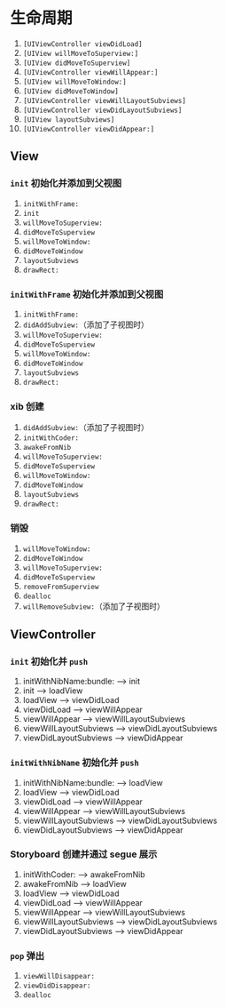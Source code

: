 # 生命周期

1. `[UIViewController viewDidLoad]`
2. `[UIView willMoveToSuperview:]`
3. `[UIView didMoveToSuperview]`
4. `[UIViewController viewWillAppear:]`
5. `[UIView willMoveToWindow:]`
6. `[UIView didMoveToWindow]`
7. `[UIViewController viewWillLayoutSubviews]`
8. `[UIViewController viewDidLayoutSubviews]`
9. `[UIView layoutSubviews]`
10. `[UIViewController viewDidAppear:]`

## View

### `init` 初始化并添加到父视图

1. `initWithFrame:`
2. `init`
3. `willMoveToSuperview:`
4. `didMoveToSuperview`
5. `willMoveToWindow:`
6. `didMoveToWindow`
7. `layoutSubviews`
8. `drawRect:`

### `initWithFrame` 初始化并添加到父视图

1. `initWithFrame:`
2. `didAddSubview:`（添加了子视图时）
3. `willMoveToSuperview:`
4. `didMoveToSuperview`
5. `willMoveToWindow:`
6. `didMoveToWindow`
7. `layoutSubviews`
8. `drawRect:`

### xib 创建

1. `didAddSubview:`（添加了子视图时）
2. `initWithCoder:`
3. `awakeFromNib`
4. `willMoveToSuperview:`
5. `didMoveToSuperview`
6. `willMoveToWindow:`
7. `didMoveToWindow`
8. `layoutSubviews`
9. `drawRect:`

### 销毁

1. `willMoveToWindow:`
2. `didMoveToWindow`
3. `willMoveToSuperview:`
4. `didMoveToSuperview`
5. `removeFromSuperview`
6. `dealloc`
7. `willRemoveSubview:`（添加了子视图时）

## ViewController

### `init` 初始化并 `push`

1. initWithNibName:bundle: --> init
2. init --> loadView
3. loadView --> viewDidLoad
4. viewDidLoad --> viewWillAppear
5. viewWillAppear --> viewWillLayoutSubviews
6. viewWillLayoutSubviews --> viewDidLayoutSubviews
7. viewDidLayoutSubviews --> viewDidAppear

### `initWithNibName` 初始化并 `push`

1. initWithNibName:bundle: --> loadView
2. loadView --> viewDidLoad
3. viewDidLoad --> viewWillAppear
4. viewWillAppear --> viewWillLayoutSubviews
5. viewWillLayoutSubviews --> viewDidLayoutSubviews
6. viewDidLayoutSubviews --> viewDidAppear

### Storyboard 创建并通过 segue 展示

1. initWithCoder: --> awakeFromNib
2. awakeFromNib --> loadView
3. loadView --> viewDidLoad
4. viewDidLoad --> viewWillAppear
5. viewWillAppear --> viewWillLayoutSubviews
6. viewWillLayoutSubviews --> viewDidLayoutSubviews
7. viewDidLayoutSubviews --> viewDidAppear

### `pop` 弹出

1. `viewWillDisappear:`
2. `viewDidDisappear:`
3. `dealloc`
